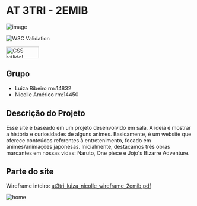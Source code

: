 # AT 3TRI - 2EMIB

![image](https://user-images.githubusercontent.com/84139409/196744219-2ad057c8-2bd1-41ce-945e-bb9787d077ee.png)

![W3C Validation](https://img.shields.io/w3c-validation/html?targetUrl=https%3A%2F%2F2emib-ac1.github.io%2F2emib-ac1%2F)

<p>
    <a href="https://jigsaw.w3.org/css-validator/check/referer">
        <img style="border:0;width:88px;height:31px"
            src="https://jigsaw.w3.org/css-validator/images/vcss-blue"
            alt="CSS válido!" />
    </a>
</p>

## Grupo
- Luiza Ribeiro    rm:14832
- Nicolle Américo  rm:14450

## Descrição do Projeto
Esse site é baseado em um projeto desenvolvido em sala. A ideia é mostrar a história e curiosidades de alguns animes. Basicamente, é um website que oferece conteúdos referentes à entretenimento, focado em animes/animações japonesas. Inicialmente, destacamos três obras marcantes em nossas vidas: Naruto, One piece e Jojo's Bizarre Adventure. 


## Parte do site
Wireframe inteiro: [at3tri_luiza_nicolle_wireframe_2emib.pdf](https://github.com/at3TRI-luiza-nicolle-2emib/site/files/10069290/at3tri_luiza_nicolle_wireframe_2emib.pdf)

![home](https://user-images.githubusercontent.com/84139409/203369178-6c03fcbd-d29a-4eb9-acdd-917eeb2fc791.png)
